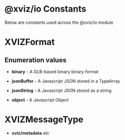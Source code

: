 # @xviz/io Constants

Below are constants used across the @xviz/io module

# XVIZFormat

## Enumeration values

- **binary** - A GLB-based binary binary format

- **jsonBuffer** - A Javascript JSON stored in a TypeArray

- **jsonString** - A Javascript JSON stored as a string

- **object** - A Javascript Object

# XVIZMessageType

- **xviz/metadata** etc

